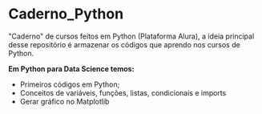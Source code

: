 # Caderno_Python
"Caderno" de cursos feitos em Python (Plataforma Alura), a ideia principal desse repositório é armazenar os códigos que aprendo nos cursos de Python.

**Em Python para Data Science temos:**

- Primeiros códigos em Python;
- Conceitos de variáveis, funções, listas, condicionais e imports
- Gerar gráfico no Matplotlib
